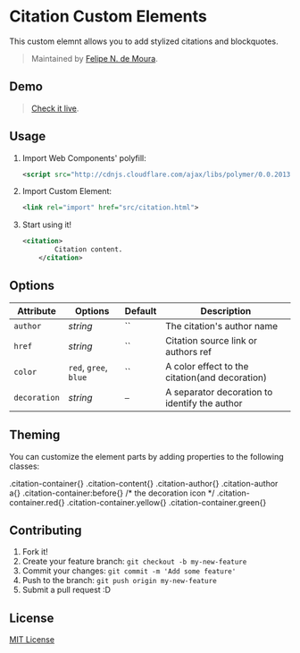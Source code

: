 # Citation Custom Elements

This custom elemnt allows you to add stylized citations and blockquotes.

> Maintained by [Felipe N. de Moura](https://github.com/felipenmoura).

## Demo

> [Check it live](http://felipenmoura.github.io/citation-custom-element/).

## Usage

1. Import Web Components' polyfill:

	```xml
	<script src="http://cdnjs.cloudflare.com/ajax/libs/polymer/0.0.20130816/polymer.min.js"></script>
	```

2. Import Custom Element:

	```xml
	<link rel="import" href="src/citation.html">
	```

3. Start using it!

	```xml
	<citation>
            Citation content.
        </citation>
	```

## Options

Attribute   | Options               | Default   | Description
---         | ---                   | ---       | ---
`author`    | *string*              | ``        | The citation's author name
`href`      | *string*              | ``        | Citation source link or authors ref
`color`     | `red`, `gree`, `blue` | ``        | A color effect to the citation(and decoration)
`decoration`| *string*              | `—`       | A separator decoration to identify the author

## Theming

You can customize the element parts by adding properties to the following classes:

  .citation-container{}
  .citation-content{}
  .citation-author{}
  .citation-author a{}
  .citation-container:before{} /* the decoration icon */
  .citation-container.red{}
  .citation-container.yellow{}
  .citation-container.green{}


## Contributing

1. Fork it!
2. Create your feature branch: `git checkout -b my-new-feature`
3. Commit your changes: `git commit -m 'Add some feature'`
4. Push to the branch: `git push origin my-new-feature`
5. Submit a pull request :D

## License

[MIT License](http://opensource.org/licenses/MIT)